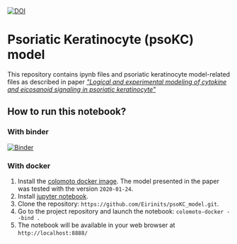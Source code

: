 [![DOI](https://zenodo.org/badge/DOI/10.5281/zenodo.5549353.svg)](https://doi.org/10.5281/zenodo.5549353)

# Psoriatic Keratinocyte (psoKC) model

This repository contains ipynb files and psoriatic keratinocyte model-related files as described in paper [_"Logical and experimental modeling of cytokine and eicosanoid signaling in psoriatic keratinocyte"_](https://www.biorxiv.org/content/10.1101/2021.06.07.447313v2)

## How to run this notebook?

### With binder

[![Binder](https://mybinder.org/badge_logo.svg)](https://mybinder.org/v2/gh/Eirinits/psoKC_model/HEAD)
 
### With docker

1. Install the [colomoto docker image](https://github.com/colomoto/colomoto-docker). 
The model presented in the paper was tested with the version ```2020-01-24```.
2. Install [jupyter notebook](http://jupyter.org/).
3. Clone the repository: ```https://github.com/Eirinits/psoKC_model.git```. 
4. Go to the project repository and launch the notebook: ```colomoto-docker --bind .```
5. The notebook will be available in your web browser at ```http://localhost:8888/```
